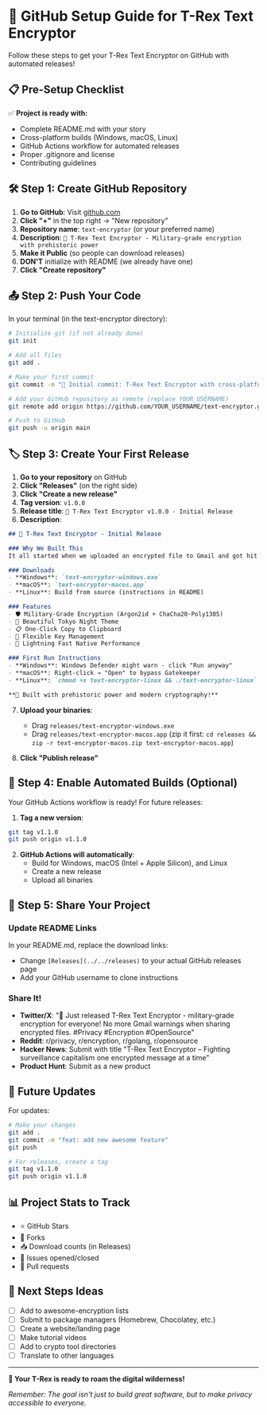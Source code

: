 # 🚀 GitHub Setup Guide for T-Rex Text Encryptor

Follow these steps to get your T-Rex Text Encryptor on GitHub with automated releases!

## 📋 Pre-Setup Checklist

✅ **Project is ready with:**
- Complete README.md with your story
- Cross-platform builds (Windows, macOS, Linux)
- GitHub Actions workflow for automated releases
- Proper .gitignore and license
- Contributing guidelines

## 🛠️ Step 1: Create GitHub Repository

1. **Go to GitHub**: Visit [github.com](https://github.com)
2. **Click "+"** in the top right → "New repository"
3. **Repository name**: `text-encryptor` (or your preferred name)
4. **Description**: `🦕 T-Rex Text Encryptor - Military-grade encryption with prehistoric power`
5. **Make it Public** (so people can download releases)
6. **DON'T** initialize with README (we already have one)
7. **Click "Create repository"**

## 📤 Step 2: Push Your Code

In your terminal (in the text-encryptor directory):

```bash
# Initialize git (if not already done)
git init

# Add all files
git add .

# Make your first commit
git commit -m "🦕 Initial commit: T-Rex Text Encryptor with cross-platform builds"

# Add your GitHub repository as remote (replace YOUR_USERNAME)
git remote add origin https://github.com/YOUR_USERNAME/text-encryptor.git

# Push to GitHub
git push -u origin main
```

## 🏷️ Step 3: Create Your First Release

1. **Go to your repository** on GitHub
2. **Click "Releases"** (on the right side)
3. **Click "Create a new release"**
4. **Tag version**: `v1.0.0`
5. **Release title**: `🦕 T-Rex Text Encryptor v1.0.0 - Initial Release`
6. **Description**:
```markdown
## 🦕 T-Rex Text Encryptor - Initial Release

### Why We Built This
It all started when we uploaded an encrypted file to Gmail and got hit with a big red warning. Gmail clearly didn't like it. This tool is our small rebellion against surveillance capitalism.

### Downloads
- **Windows**: `text-encryptor-windows.exe`
- **macOS**: `text-encryptor-macos.app` 
- **Linux**: Build from source (instructions in README)

### Features
- 🛡️ Military-Grade Encryption (Argon2id + ChaCha20-Poly1305)
- 🌙 Beautiful Tokyo Night Theme
- 📋 One-Click Copy to Clipboard
- 🔑 Flexible Key Management
- 🚀 Lightning Fast Native Performance

### First Run Instructions
- **Windows**: Windows Defender might warn - click "Run anyway"
- **macOS**: Right-click → "Open" to bypass Gatekeeper
- **Linux**: `chmod +x text-encryptor-linux && ./text-encryptor-linux`

**🦕 Built with prehistoric power and modern cryptography!**
```

7. **Upload your binaries**:
   - Drag `releases/text-encryptor-windows.exe`
   - Drag `releases/text-encryptor-macos.app` (zip it first: `cd releases && zip -r text-encryptor-macos.zip text-encryptor-macos.app`)

8. **Click "Publish release"**

## 🤖 Step 4: Enable Automated Builds (Optional)

Your GitHub Actions workflow is ready! For future releases:

1. **Tag a new version**:
```bash
git tag v1.1.0
git push origin v1.1.0
```

2. **GitHub Actions will automatically**:
   - Build for Windows, macOS (Intel + Apple Silicon), and Linux
   - Create a new release
   - Upload all binaries

## 📣 Step 5: Share Your Project

### Update README Links
In your README.md, replace the download links:
- Change `[Releases](../../releases)` to your actual GitHub releases page
- Add your GitHub username to clone instructions

### Share It!
- **Twitter/X**: "🦕 Just released T-Rex Text Encryptor - military-grade encryption for everyone! No more Gmail warnings when sharing encrypted files. #Privacy #Encryption #OpenSource"
- **Reddit**: r/privacy, r/encryption, r/golang, r/opensource
- **Hacker News**: Submit with title "T-Rex Text Encryptor – Fighting surveillance capitalism one encrypted message at a time"
- **Product Hunt**: Submit as a new product

## 🔄 Future Updates

For updates:
```bash
# Make your changes
git add .
git commit -m "feat: add new awesome feature"
git push

# For releases, create a tag
git tag v1.1.0 
git push origin v1.1.0
```

## 📊 Project Stats to Track

- ⭐ GitHub Stars
- 🍴 Forks  
- 📥 Download counts (in Releases)
- 🐛 Issues opened/closed
- 🔀 Pull requests

## 🎯 Next Steps Ideas

- [ ] Add to awesome-encryption lists
- [ ] Submit to package managers (Homebrew, Chocolatey, etc.)
- [ ] Create a website/landing page
- [ ] Make tutorial videos
- [ ] Add to crypto tool directories
- [ ] Translate to other languages

---

**🦕 Your T-Rex is ready to roam the digital wilderness!**

*Remember: The goal isn't just to build great software, but to make privacy accessible to everyone.* 